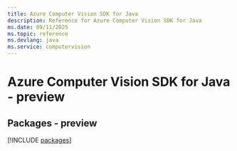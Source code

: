 ```yaml
---
title: Azure Computer Vision SDK for Java
description: Reference for Azure Computer Vision SDK for Java
ms.date: 09/11/2025
ms.topic: reference
ms.devlang: java
ms.service: computervision
---
```

# Azure Computer Vision SDK for Java - preview
## Packages - preview
[!INCLUDE [packages](computer-vision-index.md)]